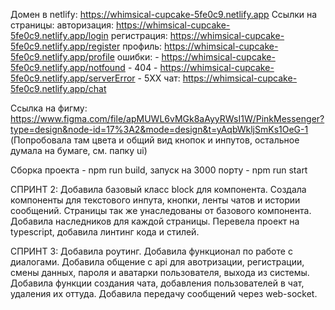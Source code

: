 Домен в netlify:
https://whimsical-cupcake-5fe0c9.netlify.app
Ссылки на страницы:
	авторизация: https://whimsical-cupcake-5fe0c9.netlify.app/login
	регистрация: https://whimsical-cupcake-5fe0c9.netlify.app/register
	профиль: https://whimsical-cupcake-5fe0c9.netlify.app/profile
	ошибки: 
	 - https://whimsical-cupcake-5fe0c9.netlify.app/notfound - 404
	 - https://whimsical-cupcake-5fe0c9.netlify.app/serverError - 5XX
	чат: https://whimsical-cupcake-5fe0c9.netlify.app/chat


Cсылка на фигму: https://www.figma.com/file/apMUWL6vMGk8aAyyRWsI1W/PinkMessenger?type=design&node-id=17%3A2&mode=design&t=yAqbWkljSmKs1OeG-1
(Попробовала там цвета и общий вид кнопок и инпутов, остальное думала на бумаге, см. папку ui)

Сборка проекта - npm run build, запуск на 3000 порту - npm run start

СПРИНТ 2:
Добавила базовый класс block для компонента. Создала компоненты для текстового инпута, кнопки, ленты чатов и истории сообщений.
Страницы так же унаследованы от базового компонента. Добавила наследников для каждой страницы.
Перевела проект на typescript, добавила линтинг кода и стилей.

СПРИНТ 3:
Добавила роутинг.
Добавила функционал по работе с диалогами.
Добавила общение с api для авотризации, регистрации, смены данных, пароля и аватарки пользователя, выхода из системы.
Добавила функции создания чата, добавления пользователей в чат, удаления их оттуда.
Добавила передачу сообщений через web-socket.
